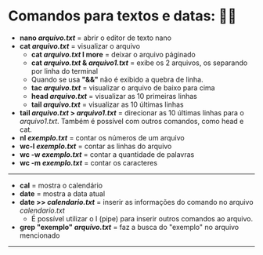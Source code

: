 # Comandos para textos e datas: 📝📅

- **nano _arquivo.txt_** = abrir o editor de texto nano
- **cat _arquivo.txt_** = visualizar o arquivo
  - **cat _arquivo.txt_ I more** = deixar o arquivo páginado
  - **cat _arquivo.txt_ & _arquivo1.txt_** = exibe os 2 arquivos, os separando por linha do terminal
  - Quando se usa **"&&"** não é exibido a quebra de linha.
  - **tac _arquivo.txt_** = visualizar o arquivo de baixo para cima
  - **head _arquivo.txt_** = visualizar as 10 primeiras linhas
  - **tail _arquivo.txt_** = visualizar as 10 últimas linhas
- **tail _arquivo.txt_ > _arquivo1.txt_** = direcionar as 10 últimas linhas para o _arquivo1.txt_. Também é possível com outros comandos, como head e cat. 
- **nl _exemplo.txt_** = contar os números de um arquivo
- **wc-l _exemplo.txt_** = contar as linhas do arquivo
- **wc -w _exemplo.txt_** = contar a quantidade de palavras
- **wc -m _exemplo.txt_** = contar os caracteres

****

- **cal** = mostra o calendário
- **date** = mostra a data atual
- **date >> _calendario.txt_** = inserir as informações do comando no arquivo _calendario.txt_
  - É possível utilizar o I (pipe) para inserir outros comandos ao arquivo.
- **grep "exemplo" _arquivo.txt_** = faz a busca do "exemplo" no arquivo mencionado



****

